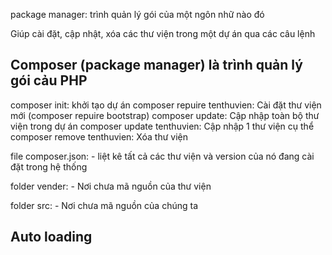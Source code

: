 package manager: trình quản lý gói của một ngôn nhữ nào đó

Giúp cài đặt, cập nhật, xóa các thư viện trong một dự án qua các câu lệnh

## Composer (package manager) là trình quản lý gói cảu PHP

composer init: khởi tạo dự án
composer repuire tenthuvien: Cài đặt thư viện mới (composer repuire bootstrap)
composer update: Cập nhập toàn bộ thư viện trong dự án
composer update tenthuvien: Cập nhập 1 thư viện cụ thể
composer remove tenthuvien: Xóa thư viện

file composer.json:
    - liệt kê tất cả các thư viện và version của nó đang cài đặt trong hệ thống

folder vender:
    - Nơi chưa mã nguồn của thư viện

folder src:
    - Nơi chưa mã nguồn của chúng ta


## Auto loading
